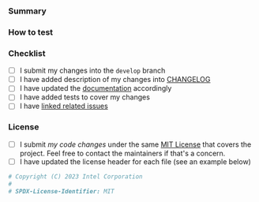 <!-- Contributing guide: https://github.com/openvinotoolkit/training_extensions/blob/develop/CONTRIBUTING.md -->

### Summary
<!--
Resolves #111 and #222.
Depends on #1000 (for series of dependent commits).

This PR introduces this capability to make the project better in this and that.

- Added this feature
- Removed that feature
- Fixed the problem #1234
-->

### How to test
<!-- Describe the testing procedure for reviewers, if changes are
not fully covered by unit tests or manual testing can be complicated. -->

### Checklist
<!-- Put an 'x' in all the boxes that apply -->
- [ ] I submit my changes into the `develop` branch
- [ ] I have added description of my changes into [CHANGELOG](https://github.com/openvinotoolkit/training_extensions/blob/develop/CHANGELOG.md)
- [ ] I have updated the [documentation](
  https://github.com/openvinotoolkit/training_extensions/tree/develop/docs) accordingly
- [ ] I have added tests to cover my changes
- [ ] I have [linked related issues](
  https://help.github.com/en/github/managing-your-work-on-github/linking-a-pull-request-to-an-issue#linking-a-pull-request-to-an-issue-using-a-keyword)

### License

- [ ] I submit _my code changes_ under the same [MIT License](
  https://github.com/openvinotoolkit/training_extensions/blob/develop/LICENSE) that covers the project.
  Feel free to contact the maintainers if that's a concern.
- [ ] I have updated the license header for each file (see an example below)

```python
# Copyright (C) 2023 Intel Corporation
#
# SPDX-License-Identifier: MIT
```